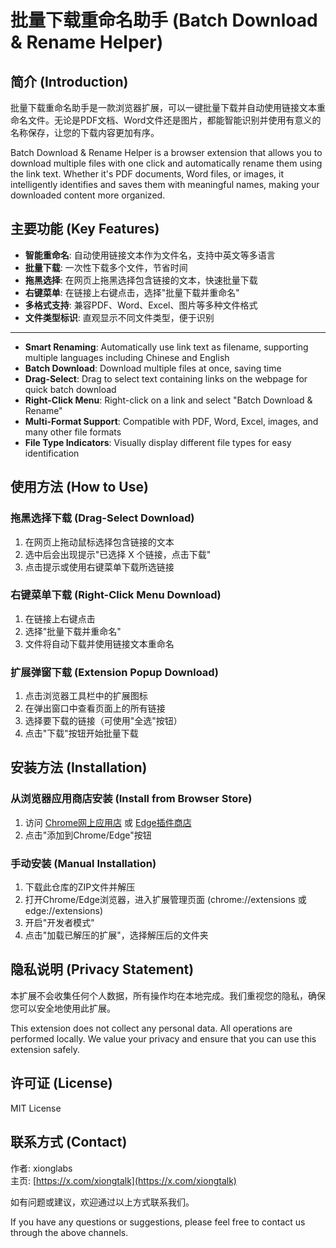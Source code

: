 # 批量下载重命名助手 (Batch Download & Rename Helper)

## 简介 (Introduction)

批量下载重命名助手是一款浏览器扩展，可以一键批量下载并自动使用链接文本重命名文件。无论是PDF文档、Word文件还是图片，都能智能识别并使用有意义的名称保存，让您的下载内容更加有序。

Batch Download & Rename Helper is a browser extension that allows you to download multiple files with one click and automatically rename them using the link text. Whether it's PDF documents, Word files, or images, it intelligently identifies and saves them with meaningful names, making your downloaded content more organized.

## 主要功能 (Key Features)

- **智能重命名**: 自动使用链接文本作为文件名，支持中英文等多语言
- **批量下载**: 一次性下载多个文件，节省时间
- **拖黑选择**: 在网页上拖黑选择包含链接的文本，快速批量下载
- **右键菜单**: 在链接上右键点击，选择"批量下载并重命名"
- **多格式支持**: 兼容PDF、Word、Excel、图片等多种文件格式
- **文件类型标识**: 直观显示不同文件类型，便于识别

---

- **Smart Renaming**: Automatically use link text as filename, supporting multiple languages including Chinese and English
- **Batch Download**: Download multiple files at once, saving time
- **Drag-Select**: Drag to select text containing links on the webpage for quick batch download
- **Right-Click Menu**: Right-click on a link and select "Batch Download & Rename"
- **Multi-Format Support**: Compatible with PDF, Word, Excel, images, and many other file formats
- **File Type Indicators**: Visually display different file types for easy identification

## 使用方法 (How to Use)

### 拖黑选择下载 (Drag-Select Download)

1. 在网页上拖动鼠标选择包含链接的文本
2. 选中后会出现提示"已选择 X 个链接，点击下载"
3. 点击提示或使用右键菜单下载所选链接

### 右键菜单下载 (Right-Click Menu Download)

1. 在链接上右键点击
2. 选择"批量下载并重命名"
3. 文件将自动下载并使用链接文本重命名

### 扩展弹窗下载 (Extension Popup Download)

1. 点击浏览器工具栏中的扩展图标
2. 在弹出窗口中查看页面上的所有链接
3. 选择要下载的链接（可使用"全选"按钮）
4. 点击"下载"按钮开始批量下载

## 安装方法 (Installation)

### 从浏览器应用商店安装 (Install from Browser Store)

1. 访问 [Chrome网上应用店](https://chrome.google.com/webstore/detail/批量下载重命名助手/your-extension-id) 或 [Edge插件商店](https://microsoftedge.microsoft.com/addons/detail/批量下载重命名助手/your-extension-id)
2. 点击"添加到Chrome/Edge"按钮

### 手动安装 (Manual Installation)

1. 下载此仓库的ZIP文件并解压
2. 打开Chrome/Edge浏览器，进入扩展管理页面 (chrome://extensions 或 edge://extensions)
3. 开启"开发者模式"
4. 点击"加载已解压的扩展"，选择解压后的文件夹

## 隐私说明 (Privacy Statement)

本扩展不会收集任何个人数据，所有操作均在本地完成。我们重视您的隐私，确保您可以安全地使用此扩展。

This extension does not collect any personal data. All operations are performed locally. We value your privacy and ensure that you can use this extension safely.

## 许可证 (License)

MIT License

## 联系方式 (Contact)

作者: xionglabs  
主页: [https://x.com/xiongtalk](https://x.com/xiongtalk)

如有问题或建议，欢迎通过以上方式联系我们。

If you have any questions or suggestions, please feel free to contact us through the above channels.
